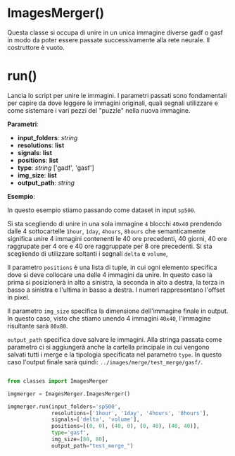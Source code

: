 # ImagesMerger()

Questa classe si occupa di unire in un unica immagine diverse gadf o gasf in modo da poter essere passate successivamente alla rete neurale. 
Il costruttore è vuoto.  


# run()
Lancia lo script per unire le immagini.
I parametri passati sono fondamentali per capire da dove leggere le immagini originali, quali segnali utilizzare e come sistemare i vari pezzi del "puzzle" nella nuova immagine. 



**Parametri**:

- **input_folders**: _string_
- **resolutions**: __list__ 
- **signals**: __list__ 
- **positions**: __list__ 
- **type**: _string_ ['gadf', 'gasf']
- **img_size**: __list__ 
- **output_path**: _string_

**Esempio**: 

In questo esempio stiamo passando come dataset in input `sp500`.

Si sta scegliendo di unire in una sola immagine `4` blocchi `40x40` prendendo dalle 4 sottocartelle `1hour`, `1day`, `4hours`, `8hours` che semanticamente significa unire 4 immagini contenenti le 40 ore precedenti, 40 giorni, 40 ore raggrupate per 4 ore e 40 ore raggruppate per 8 ore precedenti. Si sta scegliendo di utilizzare soltanti i segnali `delta` e `volume`,

Il parametro `positions` è una lista di tuple, in cui ogni elemento specifica dove si deve collocare una delle 4 immagini da unire. In questo caso la prima si posizionerà in alto a sinistra, la seconda in alto a destra, la terza in basso a sinistra e l'ultima in basso a destra. I numeri rappresentano l'offset in pixel.

Il parametro `img_size` specifica la dimensione dell'immagine finale in output. In questo caso, visto che stiamo unendo 4 immagini `40x40`, l'immagine risultante sarà `80x80`.

`output_path` specifica dove salvare le immagini. Alla stringa passata come parametro ci si aggiungerà anche la cartella principale in cui vengono salvati tutti i merge e la tipologia specificata nel parametro `type`. In questo caso l'output finale sarà quindi: `../images/merge/test_merge/gasf/`.

```python

from classes import ImagesMerger

imgmerger = ImagesMerger.ImagesMerger()

imgmerger.run(input_folders='sp500',
              resolutions=['1hour', '1day', '4hours', '8hours'],
              signals=['delta', 'volume'],
              positions=[(0, 0), (40, 0), (0, 40), (40, 40)],
              type='gasf',
              img_size=[80, 80],
              output_path="test_merge_")

```